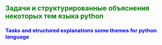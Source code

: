 <h2 style="color:green;">Задачи и структурированные объяснения некоторых тем языка python</h2> 
<h3 style="color:blue;">Tasks and structured explanations some themes for python language</h3> 

